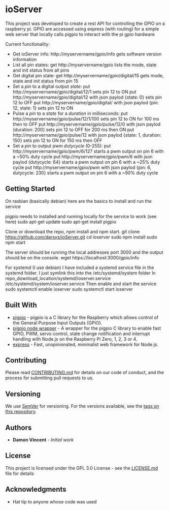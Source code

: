 # ioServer

This project was developed to create a rest API for controlling the GPIO on a raspberry pi.
GPIO are accessed using express (with routing) for a simple web server that locally calls pigpio to interact with the pi gpio hardware

Current functionality:
* Get ioServer info: http://myservername/gpio/info gets software version information
* List all pin states: get http://myservername/gpio lists the mode, state and init status from all pins
* Get digital pin state: get http://myservername/gpio/digital/15 gets mode, state and init status from pin 15
* Set a *pin* to a digital output *state*: 
    put http://myservername/gpio/digital/12/1 sets pin 12 to ON
    put http://myservername/gpio/digital/12 with json paylod {state: 0} sets pin 12 to OFF
    put http://myservername/gpio/digital/ with json paylod {pin: 12, state: 1} sets pin 12 to ON
* Pulse a *pin* to a *state* for a *duration* in milliseconds: 
    put http://myservername/gpio/pulse/12/1/100 sets pin 12 to ON for 100 ms then to OFF
    put http://myservername/gpio/pulse/12/0 with json paylod {duration: 200} sets pin 12 to OFF for 200 ms then ON
    put http://myservername/gpio/pulse/12 with json paylod {state: 1, duration: 150} sets pin 12 to ON for 150 ms then OFF
* Set a *pin* to output pwm *dutycycle* (0-255):
    put http://myservername/gpio/pwm/6/127 starts a pwm output on pin 6 with a ~50% duty cycle
    put http://myservername/gpio/pwm/6 with json paylod {dutycycle: 64} starts a pwm output on pin 6 with a ~25% duty cycle
    put http://myservername/gpio/pwm with json paylod {pin: 6, dutycycle: 230} starts a pwm output on pin 6 with a ~90% duty cycle


## Getting Started

On rasbian (basically debian) here are the basics to install and run the service

pigpio needs to installed and running locally for the service to work (see here)
    sudo apt-get update
    sudo apt-get install pigpio

Clone or download the repo, npm install and npm start.
    git clone https://github.com/darsys/ioServer.git
    cd ioserver
    sudo npm install
    sudo npm start

The server should be running the local addresses port 3000 and the output should be on the console.
    wget https://localhost:3000/gpio/info

For systemd (I use debian) I have included a systemd service file in the systemd folder. I just symlink this into the /etc/systemd/system folder 
    ln repo_download_location/systemd/ioserver.service /etc/systemd/system/ioserver.service
Then enable and start the service 
    sudo systemctl enable ioserver
    sudo systemctl start ioserver


## Built With

* [pigpio](https://github.com/joan2937/pigpio) - pigpio is a C library for the Raspberry which allows control of the General Purpose Input Outputs (GPIO).
* [pigpio node wrapper](https://github.com/fivdi/pigpio) - A wrapper for the pigpio C library to enable fast GPIO, PWM, servo control, state change notification and interrupt handling with Node.js on the Raspberry Pi Zero, 1, 2, 3 or 4.
* [express](https://expressjs.com/) - Fast, unopinionated, minimalist web framework for Node.js.


## Contributing

Please read [CONTRIBUTING.md](contributing.md) for details on our code of conduct, and the process for submitting pull requests to us.


## Versioning

We use [SemVer](http://semver.org/) for versioning. For the versions available, see the [tags on this repository](https://github.com/your/project/tags). 


## Authors

* **Damon Vincent** - *Initial work*


## License

This project is licensed under the GPL 3.0 License - see the [LICENSE.md](LICENSE.md) file for details


## Acknowledgments

* Hat tip to anyone whose code was used

